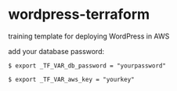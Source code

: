 # wordpress-terraform

training template for deploying WordPress in AWS



add your database password:

```$ export _TF_VAR_db_password = "yourpassword"```

```$ export _TF_VAR_aws_key = "yourkey"```

